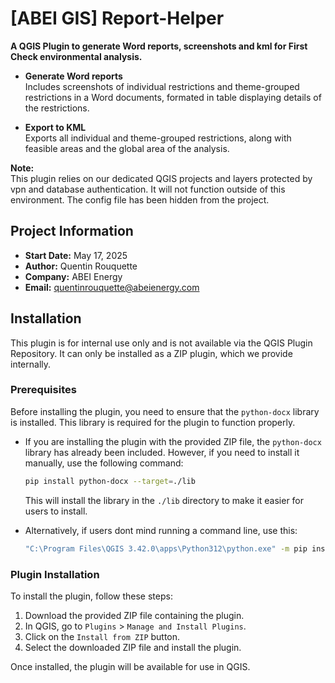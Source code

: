# [ABEI GIS] Report-Helper

**A QGIS Plugin to generate Word reports, screenshots and kml for First Check environmental analysis.**

- **Generate Word reports**  
  Includes screenshots of individual restrictions and theme-grouped restrictions in a Word documents, formated in table displaying details of the restrictions.

- **Export to KML**  
  Exports all individual and theme-grouped restrictions, along with feasible areas and the global area of the analysis.




**Note:**  
This plugin relies on our dedicated QGIS projects and layers protected by vpn and database authentication. It will not function outside of this environment.
The config file has been hidden from the project.


## Project Information

- **Start Date:** May 17, 2025  
- **Author:** Quentin Rouquette  
- **Company:** ABEI Energy  
- **Email:** [quentinrouquette@abeienergy.com](mailto:quentinrouquette@abeienergy.com)


## Installation

This plugin is for internal use only and is not available via the QGIS Plugin Repository. It can only be installed as a ZIP plugin, which we provide internally.


### Prerequisites

Before installing the plugin, you need to ensure that the `python-docx` library is installed. This library is required for the plugin to function properly.

- If you are installing the plugin with the provided ZIP file, the `python-docx` library has already been included. However, if you need to install it manually, use the following command:

    ```bash
    pip install python-docx --target=./lib
    ```

    This will install the library in the `./lib` directory to make it easier for users to install.

- Alternatively, if users dont mind running a command line, use this:

    ```bash
    "C:\Program Files\QGIS 3.42.0\apps\Python312\python.exe" -m pip install python-docx
    ```

### Plugin Installation

To install the plugin, follow these steps:

1. Download the provided ZIP file containing the plugin.
2. In QGIS, go to `Plugins` > `Manage and Install Plugins`.
3. Click on the `Install from ZIP` button.
4. Select the downloaded ZIP file and install the plugin.

Once installed, the plugin will be available for use in QGIS.
